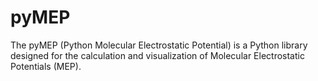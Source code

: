 # pyMEP
The pyMEP (Python Molecular Electrostatic Potential) is a Python library designed for the calculation and visualization of Molecular Electrostatic Potentials (MEP).
